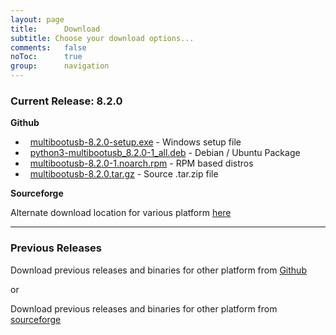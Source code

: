 ```yaml
---
layout: page
title:      Download
subtitle: Choose your download options...
comments:	false
noToc:		true
group: 		navigation
---
```


### Current Release: 8.2.0

**Github**


- <span class="fa fa-2x fa-windows"></span>&nbsp; [multibootusb-8.2.0-setup.exe](https://github.com/mbusb/multibootusb/releases/download/v8.2.0/multibootusb-8.2.0-setup.exe) - Windows setup file
- <span class="fa fa-2x fa-linux"></span>&nbsp; [python3-multibootusb_8.2.0-1_all.deb](https://github.com/mbusb/multibootusb/releases/download/v8.2.0/python3-multibootusb_8.2.0-1_all.deb) - Debian / Ubuntu Package
- <span class="fa fa-2x fa-linux"></span>&nbsp; [multibootusb-8.2.0-1.noarch.rpm](https://github.com/mbusb/multibootusb/releases/download/v8.2.0/multibootusb-8.2.0-1.noarch.rpm) - RPM based distros
- <span class="fa fa-2x fa-file-zip-o"></span>&nbsp; [multibootusb-8.2.0.tar.gz](https://github.com/mbusb/multibootusb/archive/v8.2.0.tar.gz) - Source .tar.zip file

**Sourceforge**

Alternate download location for various platform [here](https://sourceforge.net/projects/multibootusb/files/8.2.0/)

___

### Previous Releases

Download previous releases and binaries for other platform from [Github](https://github.com/mbusb/multibootusb/releases)

or

Download previous releases and binaries for other platform from [sourceforge](https://sourceforge.net/projects/multibootusb/files/?source=navbar)
